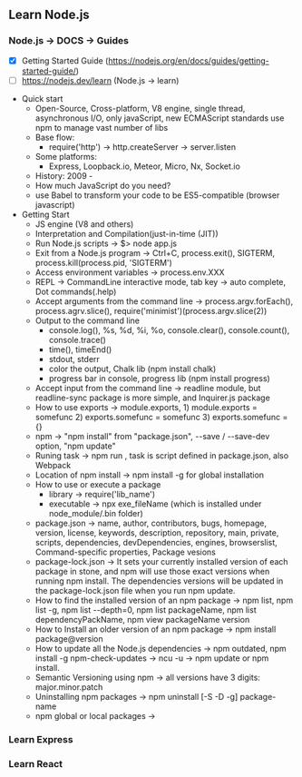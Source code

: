 ## Learn Node.js
### Node.js -> DOCS -> Guides
- [x] Getting Started Guide (https://nodejs.org/en/docs/guides/getting-started-guide/)
- [ ] https://nodejs.dev/learn (Node.js -> learn)
- Quick start
  - Open-Source, Cross-platform, V8 engine, single thread, asynchronous I/O, only javaScript, new ECMAScript standards use npm to manage vast number of libs
  - Base flow:
    - require('http') -> http.createServer -> server.listen
  - Some platforms:
    - Express, Loopback.io, Meteor, Micro, Nx, Socket.io
  - History: 2009 - 
  - How much JavaScript do you need?
  - use Babel to transform your code to be ES5-compatible (browser javascript) 
- Getting Start
  - JS engine (V8 and others)
  - Interpretation and Compilation(just-in-time (JIT))
  - Run Node.js scripts -> $> node app.js
  - Exit from a Node.js program -> Ctrl+C, process.exit(), SIGTERM, process.kill(process.pid, 'SIGTERM')
  - Access environment variables -> process.env.XXX
  - REPL -> CommandLine interactive mode, tab key -> auto complete, Dot commands(.help)
  - Accept arguments from the command line -> process.argv.forEach(), process.agrv.slice(), require('minimist')(process.argv.slice(2))
  - Output to the command line
    - console.log(), %s, %d, %i, %o, console.clear(), console.count(), console.trace()
    - time(), timeEnd()
    - stdout, stderr
    - color the output, Chalk lib (npm install chalk)
    - progress bar in console, progress lib (npm install progress)
  - Accept input from the command line -> readline module, but readline-sync package is more simple, and Inquirer.js package
  - How to use exports -> module.exports, 1) module.exports = somefunc 2) exports.somefunc = somefunc 3) exports.somefunc = {}
  - npm -> "npm install" from "package.json", --save / --save-dev option, "npm update"
  - Runing task -> npm run <task-name>, task is script defined in package.json, also Webpack
  - Location of npm install -> npm install -g <package-name> for global installation
  - How to use or execute a package
    - library    -> require('lib_name') 
    - executable -> npx exe_fileName (which is installed under node_module/.bin folder)
  - package.json -> name, author, contributors, bugs, homepage, version, license, keywords, description, repository, main, private, scripts, dependencies, devDependencies, engines, browserslist, Command-specific properties, Package vesions
  - package-lock.json -> It sets your currently installed version of each package in stone, and npm will use those exact versions when running npm install. The dependencies versions will be updated in the package-lock.json file when you run npm update.
  - How to find the installed version of an npm package -> npm list, npm list -g, npm list --depth=0, npm list packageName, npm list dependencyPackName, npm view packageName version
  - How to Install an older version of an npm package -> npm install package@version
  - How to update all the Node.js dependencies -> npm outdated, npm install -g npm-check-updates -> ncu -u -> npm update or npm install.
  - Semantic Versioning using npm -> all versions have 3 digits: major.minor.patch
  - Uninstalling npm packages -> npm uninstall [-S -D -g] package-name
  - npm global or local packages -> 
  
   
### Learn Express

### Learn React
